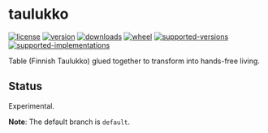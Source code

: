 # taulukko

[![license](https://img.shields.io/github/license/sthagen/taulukko.svg?style=flat)](https://github.com/sthagen/taulukko/blob/default/LICENSE)
[![version](https://img.shields.io/pypi/v/taulukko.svg?style=flat)](https://pypi.python.org/pypi/taulukko/)
[![downloads](https://img.shields.io/pypi/dm/taulukko.svg?style=flat)](https://pypi.python.org/pypi/taulukko/)
[![wheel](https://img.shields.io/pypi/wheel/taulukko.svg?style=flat)](https://pypi.python.org/pypi/taulukko/)
[![supported-versions](https://img.shields.io/pypi/pyversions/taulukko.svg?style=flat)](https://pypi.python.org/pypi/taulukko/)
[![supported-implementations](https://img.shields.io/pypi/implementation/taulukko.svg?style=flat)](https://pypi.python.org/pypi/taulukko/)

Table (Finnish Taulukko) glued together to transform into hands-free living.

## Status

Experimental.

**Note**: The default branch is `default`.

